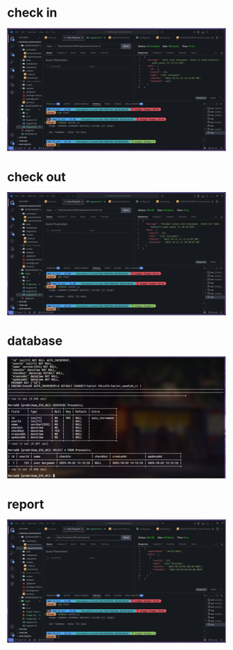 # check in
![in](ss-4/image.png)

# check out
![out](ss-4/image-1.png)

# database 
![db](ss-4/image-2.png)

# report
![rp](ss-4/image-3.png)